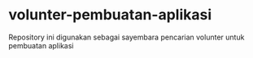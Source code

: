 # volunter-pembuatan-aplikasi
Repository ini digunakan sebagai sayembara pencarian volunter untuk pembuatan aplikasi
